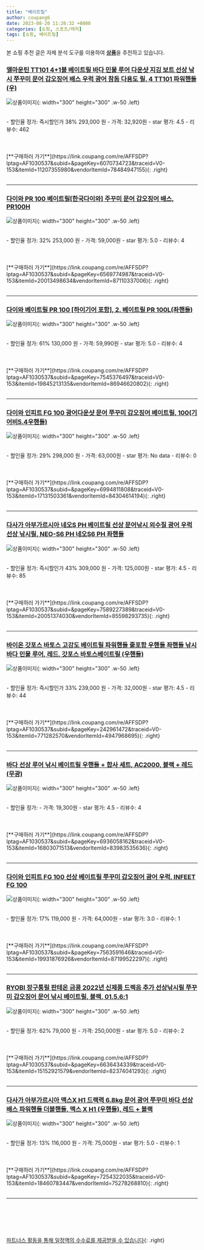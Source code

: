 ```yaml
---
title: "베이트릴"
author: coupang6
date: 2023-08-20 11:26:32 +0800
categories: [쇼핑, 스포츠/레저]
tags: [쇼핑, 베이트릴]
---
```


본 쇼핑 추천 글은 자체 분석 도구를 이용하여 [**상품**](https://link.coupang.com/a/bao1ui)을 추천하고 있습니다.

### [엘마운틴 TT101 4+1볼 베이트릴 바다 민물 루어 다운샷 지깅 보트 선상 낚시 쭈꾸미 문어 갑오징어 배스 우럭 광어 참돔 다용도 릴, 4 TT101 파워핸들(우)](https://link.coupang.com/re/AFFSDP?lptag=AF1030537&subid=&pageKey=6070734723&traceid=V0-153&itemId=11207355980&vendorItemId=78484947155)

![상품이미지](https://thumbnail10.coupangcdn.com/thumbnails/remote/230x230ex/image/vendor_inventory/db93/f97a0c86324737167e2d5cd6c8e04c97b44e1196a31fca5f0836476006dd.png){: width="300" height="300" .w-50 .left}


<br>
- 할인율 정가: 즉시할인가 38%  293,000   원
- 가격: 32,920원
- star 평가: 4.5
- 리뷰수: 462
<br>
<br>
<br>
<br>
[**구매하러 가기**](https://link.coupang.com/re/AFFSDP?lptag=AF1030537&subid=&pageKey=6070734723&traceid=V0-153&itemId=11207355980&vendorItemId=78484947155){: .right}
<br>
<br>

---

### [다이와 PR 100 베이트릴[한국다이와] 주꾸미 문어 갑오징어 배스, PR100H](https://link.coupang.com/re/AFFSDP?lptag=AF1030537&subid=&pageKey=6569774987&traceid=V0-153&itemId=20013498634&vendorItemId=87110337006)

![상품이미지](https://thumbnail10.coupangcdn.com/thumbnails/remote/230x230ex/image/vendor_inventory/7cfc/83aac6c8b79486930c9906966b9ae9573f309ecb064df7f42e01e814e760.jpg){: width="300" height="300" .w-50 .left}


<br>
- 할인율 정가: 32%  253,000   원
- 가격: 59,000원
- star 평가: 5.0
- 리뷰수: 4
<br>
<br>
<br>
<br>
[**구매하러 가기**](https://link.coupang.com/re/AFFSDP?lptag=AF1030537&subid=&pageKey=6569774987&traceid=V0-153&itemId=20013498634&vendorItemId=87110337006){: .right}
<br>
<br>

---

### [다이와 베이트릴 PR 100 [하이기어 포함], 2. 베이트릴 PR 100L(좌핸들)](https://link.coupang.com/re/AFFSDP?lptag=AF1030537&subid=&pageKey=7545376497&traceid=V0-153&itemId=19845213135&vendorItemId=86946620802)

![상품이미지](https://thumbnail6.coupangcdn.com/thumbnails/remote/230x230ex/image/vendor_inventory/e53e/fba006e652bac22bb6550c392d2c510484d03bbd9104a7448bc1ed0cb5a8.png){: width="300" height="300" .w-50 .left}


<br>
- 할인율 정가: 61%  130,000   원
- 가격: 59,990원
- star 평가: 5.0
- 리뷰수: 4
<br>
<br>
<br>
<br>
[**구매하러 가기**](https://link.coupang.com/re/AFFSDP?lptag=AF1030537&subid=&pageKey=7545376497&traceid=V0-153&itemId=19845213135&vendorItemId=86946620802){: .right}
<br>
<br>

---

### [다이와 인피트 FG 100 광어다운샷 문어 쭈꾸미 갑오징어 베이트릴, 100(기어비5.4우핸들)](https://link.coupang.com/re/AFFSDP?lptag=AF1030537&subid=&pageKey=6994811808&traceid=V0-153&itemId=17131503361&vendorItemId=84304614194)

![상품이미지](https://thumbnail6.coupangcdn.com/thumbnails/remote/230x230ex/image/vendor_inventory/bdee/59aa0ba5fd8dba96f096d0959091a992eef0e73842728283c3b849bca631.jpg){: width="300" height="300" .w-50 .left}


<br>
- 할인율 정가: 29%  298,000   원
- 가격: 63,000원
- star 평가: No data
- 리뷰수: 0
<br>
<br>
<br>
<br>
[**구매하러 가기**](https://link.coupang.com/re/AFFSDP?lptag=AF1030537&subid=&pageKey=6994811808&traceid=V0-153&itemId=17131503361&vendorItemId=84304614194){: .right}
<br>
<br>

---

### [다사가 아부가르시아 네오S PH 베이트릴 선상 문어낚시 외수질 광어 우럭 선상 낚시릴, NEO-S6 PH 네오S6 PH 좌핸들](https://link.coupang.com/re/AFFSDP?lptag=AF1030537&subid=&pageKey=7589227389&traceid=V0-153&itemId=20051374030&vendorItemId=85598293735)

![상품이미지](https://thumbnail6.coupangcdn.com/thumbnails/remote/230x230ex/image/vendor_inventory/cf94/de369815ced9b7d2d9333bc9df19f01523fe091ddf7cacc7d3307e9cca82.jpg){: width="300" height="300" .w-50 .left}


<br>
- 할인율 정가: 즉시할인가 43%  309,000   원
- 가격: 125,000원
- star 평가: 4.5
- 리뷰수: 85
<br>
<br>
<br>
<br>
[**구매하러 가기**](https://link.coupang.com/re/AFFSDP?lptag=AF1030537&subid=&pageKey=7589227389&traceid=V0-153&itemId=20051374030&vendorItemId=85598293735){: .right}
<br>
<br>

---

### [바이온 갓포스 바토스 고강도 베이트릴 파워핸들 줄포함 우핸들 좌핸들 낚시 바다 민물 루어, 레드, 갓포스 바토스베이트릴 (우핸들)](https://link.coupang.com/re/AFFSDP?lptag=AF1030537&subid=&pageKey=242961472&traceid=V0-153&itemId=771282570&vendorItemId=4947968695)

![상품이미지](https://thumbnail6.coupangcdn.com/thumbnails/remote/230x230ex/image/vendor_inventory/f14b/bf8eb311c5f08624b84e178701a6476f6c2c66026672999f4041dfae1af3.jpg){: width="300" height="300" .w-50 .left}


<br>
- 할인율 정가: 즉시할인가 33%  239,000   원
- 가격: 32,000원
- star 평가: 4.5
- 리뷰수: 44
<br>
<br>
<br>
<br>
[**구매하러 가기**](https://link.coupang.com/re/AFFSDP?lptag=AF1030537&subid=&pageKey=242961472&traceid=V0-153&itemId=771282570&vendorItemId=4947968695){: .right}
<br>
<br>

---

### [바다 선상 루어 낚시 베이트릴 우핸들 + 합사 세트, AC2000, 블랙 + 레드(무광)](https://link.coupang.com/re/AFFSDP?lptag=AF1030537&subid=&pageKey=6936058162&traceid=V0-153&itemId=16803071513&vendorItemId=83983535636)

![상품이미지](https://thumbnail9.coupangcdn.com/thumbnails/remote/230x230ex/image/retail/images/2022/11/21/11/3/a456a81e-9316-48a8-9276-56995d33f0ab.jpg){: width="300" height="300" .w-50 .left}


<br>
- 할인율 정가: 
- 가격: 19,300원
- star 평가: 4.5
- 리뷰수: 4
<br>
<br>
<br>
<br>
[**구매하러 가기**](https://link.coupang.com/re/AFFSDP?lptag=AF1030537&subid=&pageKey=6936058162&traceid=V0-153&itemId=16803071513&vendorItemId=83983535636){: .right}
<br>
<br>

---

### [다이와 인피트 FG 100 선상 베이트릴 쭈꾸미 갑오징어 광어 우럭, INFEET FG 100](https://link.coupang.com/re/AFFSDP?lptag=AF1030537&subid=&pageKey=7563591646&traceid=V0-153&itemId=19931876926&vendorItemId=87199522297)

![상품이미지](https://thumbnail9.coupangcdn.com/thumbnails/remote/230x230ex/image/vendor_inventory/2ae1/59ac0f813f9d724cb6abde4dca797e39f6591be95d8abf54592d977ae37a.jpg){: width="300" height="300" .w-50 .left}


<br>
- 할인율 정가: 17%  119,000   원
- 가격: 64,000원
- star 평가: 3.0
- 리뷰수: 1
<br>
<br>
<br>
<br>
[**구매하러 가기**](https://link.coupang.com/re/AFFSDP?lptag=AF1030537&subid=&pageKey=7563591646&traceid=V0-153&itemId=19931876926&vendorItemId=87199522297){: .right}
<br>
<br>

---

### [RYOBI 장구통릴 판테온 금콩 2022년 신제품 드렉음 추가 선상낚시릴 쭈꾸미 갑오징어 문어 낚시 베이트릴, 블랙, 01.5.6:1](https://link.coupang.com/re/AFFSDP?lptag=AF1030537&subid=&pageKey=6636434339&traceid=V0-153&itemId=15152921579&vendorItemId=82374041293)

![상품이미지](https://thumbnail6.coupangcdn.com/thumbnails/remote/230x230ex/image/vendor_inventory/0b21/feb4f99b6465d5195ad69d4b488f8f6a9d9cdda1872037c5b381a8282fab.jpg){: width="300" height="300" .w-50 .left}


<br>
- 할인율 정가: 62%  79,000   원
- 가격: 250,000원
- star 평가: 5.0
- 리뷰수: 2
<br>
<br>
<br>
<br>
[**구매하러 가기**](https://link.coupang.com/re/AFFSDP?lptag=AF1030537&subid=&pageKey=6636434339&traceid=V0-153&itemId=15152921579&vendorItemId=82374041293){: .right}
<br>
<br>

---

### [다사가 아부가르시아 맥스X H1 드랙력 6.8kg 문어 광어 쭈꾸미 바다 선상 배스 파워핸들 더블핸들, 맥스 X H1 (우핸들), 레드 + 블랙](https://link.coupang.com/re/AFFSDP?lptag=AF1030537&subid=&pageKey=7254322035&traceid=V0-153&itemId=18460783447&vendorItemId=75278268810)

![상품이미지](https://thumbnail6.coupangcdn.com/thumbnails/remote/230x230ex/image/vendor_inventory/6769/f38b5a9cf6b0d4d6b6a4d829b03e511b8ce8e9c1cda53c8d83cc4f6d061a.jpg){: width="300" height="300" .w-50 .left}


<br>
- 할인율 정가: 13%  116,000   원
- 가격: 75,000원
- star 평가: 5.0
- 리뷰수: 1
<br>
<br>
<br>
<br>
[**구매하러 가기**](https://link.coupang.com/re/AFFSDP?lptag=AF1030537&subid=&pageKey=7254322035&traceid=V0-153&itemId=18460783447&vendorItemId=75278268810){: .right}
<br>
<br>

---
<br><br><br><br><br> [파트너스 활동을 통해 일정액의 수수료를 제공받을 수 있습니다](https://link.coupang.com/a/bao1ui){: .right}